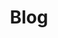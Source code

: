 ---
title: Blog
layout: layouts/blog.njk
eleventyExcludeFromCollections: true
pagination:
    data: collections.posts
    size: 5
    reverse: true
    alias: paginatedBlog
--- 